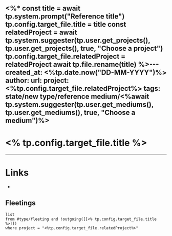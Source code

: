 <%*
const title = await tp.system.prompt("Reference title")
tp.config.target_file.title = title
const relatedProject = await tp.system.suggester(tp.user.get_projects(), tp.user.get_projects(), true, "Choose a project")
tp.config.target_file.relatedProject = relatedProject
await tp.file.rename(title)
%>---
created_at: <%tp.date.now("DD-MM-YYYY")%>
author: 
url:
project: <%tp.config.target_file.relatedProject%>
tags: 
 state/new
 type/reference
 medium/<%await tp.system.suggester(tp.user.get_mediums(), tp.user.get_mediums(), true, "Choose a medium")%>
---

# <% tp.config.target_file.title  %>






---
# Links
- 

## Fleetings
```dataview
list 
from #type/fleeting and !outgoing([[<% tp.config.target_file.title %>]])
where project = "<%tp.config.target_file.relatedProject%>"
```